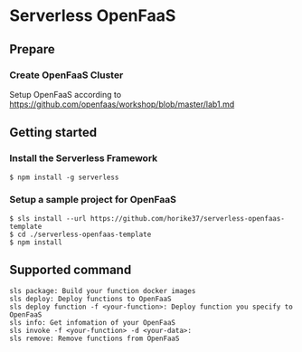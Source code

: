 # Serverless OpenFaaS
## Prepare
### Create OpenFaaS Cluster
Setup OpenFaaS according to https://github.com/openfaas/workshop/blob/master/lab1.md

## Getting started

### Install the Serverless Framework
```
$ npm install -g serverless
```

### Setup a sample project for OpenFaaS
```
$ sls install --url https://github.com/horike37/serverless-openfaas-template
$ cd ./serverless-openfaas-template
$ npm install
```

## Supported command
```
sls package: Build your function docker images
sls deploy: Deploy functions to OpenFaaS
sls deploy function -f <your-function>: Deploy function you specify to OpenFaaS
sls info: Get infomation of your OpenFaaS
sls invoke -f <your-function> -d <your-data>:
sls remove: Remove functions from OpenFaaS
```
